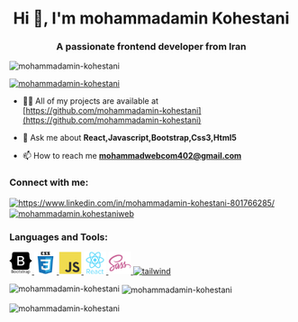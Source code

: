 <h1 align="center">Hi 👋, I'm mohammadamin Kohestani</h1>
<h3 align="center">A passionate frontend developer from Iran</h3>

<p align="left"> <img src="https://komarev.com/ghpvc/?username=mohammadamin-kohestani&label=Profile%20views&color=0e75b6&style=flat" alt="mohammadamin-kohestani" /> </p>

<p align="left"> <a href="https://github.com/ryo-ma/github-profile-trophy"><img src="https://github-profile-trophy.vercel.app/?username=mohammadamin-kohestani" alt="mohammadamin-kohestani" /></a> </p>

- 👨‍💻 All of my projects are available at [https://github.com/mohammadamin-kohestani](https://github.com/mohammadamin-kohestani)

- 💬 Ask me about **React,Javascript,Bootstrap,Css3,Html5**

- 📫 How to reach me **mohammadwebcom402@gmail.com**

<h3 align="left">Connect with me:</h3>
<p align="left">
<a href="https://linkedin.com/in/https://www.linkedin.com/in/mohammadamin-kohestani-801766285/" target="blank"><img align="center" src="https://raw.githubusercontent.com/rahuldkjain/github-profile-readme-generator/master/src/images/icons/Social/linked-in-alt.svg" alt="https://www.linkedin.com/in/mohammadamin-kohestani-801766285/" height="30" width="40" /></a>
<a href="https://instagram.com/mohammadamin.kohestaniweb" target="blank"><img align="center" src="https://raw.githubusercontent.com/rahuldkjain/github-profile-readme-generator/master/src/images/icons/Social/instagram.svg" alt="mohammadamin.kohestaniweb" height="30" width="40" /></a>
</p>

<h3 align="left">Languages and Tools:</h3>
<p align="left"> <a href="https://getbootstrap.com" target="_blank" rel="noreferrer"> <img src="https://raw.githubusercontent.com/devicons/devicon/master/icons/bootstrap/bootstrap-plain-wordmark.svg" alt="bootstrap" width="40" height="40"/> </a> <a href="https://www.w3schools.com/css/" target="_blank" rel="noreferrer"> <img src="https://raw.githubusercontent.com/devicons/devicon/master/icons/css3/css3-original-wordmark.svg" alt="css3" width="40" height="40"/> </a> <a href="https://developer.mozilla.org/en-US/docs/Web/JavaScript" target="_blank" rel="noreferrer"> <img src="https://raw.githubusercontent.com/devicons/devicon/master/icons/javascript/javascript-original.svg" alt="javascript" width="40" height="40"/> </a> <a href="https://reactjs.org/" target="_blank" rel="noreferrer"> <img src="https://raw.githubusercontent.com/devicons/devicon/master/icons/react/react-original-wordmark.svg" alt="react" width="40" height="40"/> </a> <a href="https://sass-lang.com" target="_blank" rel="noreferrer"> <img src="https://raw.githubusercontent.com/devicons/devicon/master/icons/sass/sass-original.svg" alt="sass" width="40" height="40"/> </a> <a href="https://tailwindcss.com/" target="_blank" rel="noreferrer"> <img src="https://www.vectorlogo.zone/logos/tailwindcss/tailwindcss-icon.svg" alt="tailwind" width="40" height="40"/> </a> </p>

<p><img align="left" src="https://github-readme-stats.vercel.app/api/top-langs?username=mohammadamin-kohestani&show_icons=true&locale=en&layout=compact" alt="mohammadamin-kohestani" /></p>

<p>&nbsp;<img align="center" src="https://github-readme-stats.vercel.app/api?username=mohammadamin-kohestani&show_icons=true&locale=en" alt="mohammadamin-kohestani" /></p>

<p><img align="center" src="https://github-readme-streak-stats.herokuapp.com/?user=mohammadamin-kohestani&" alt="mohammadamin-kohestani" /></p>

